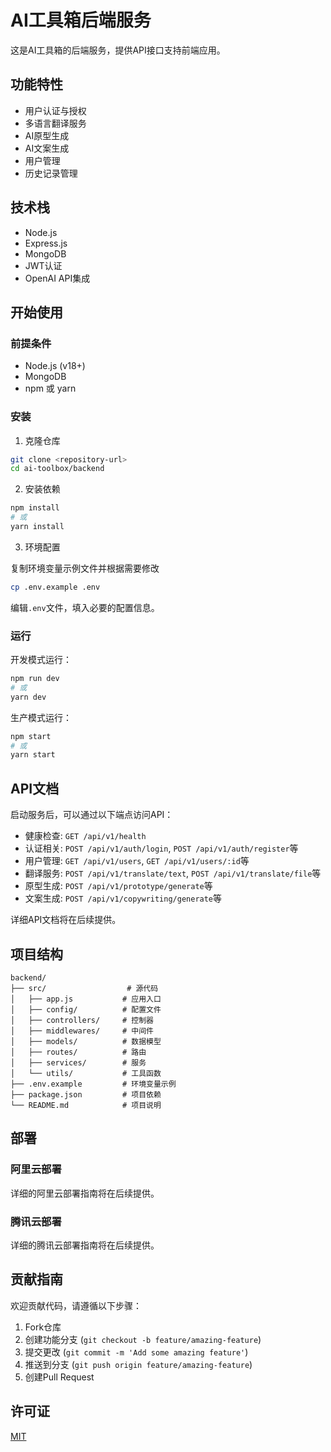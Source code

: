 # AI工具箱后端服务

这是AI工具箱的后端服务，提供API接口支持前端应用。

## 功能特性

- 用户认证与授权
- 多语言翻译服务
- AI原型生成
- AI文案生成
- 用户管理
- 历史记录管理

## 技术栈

- Node.js
- Express.js
- MongoDB
- JWT认证
- OpenAI API集成

## 开始使用

### 前提条件

- Node.js (v18+)
- MongoDB
- npm 或 yarn

### 安装

1. 克隆仓库

```bash
git clone <repository-url>
cd ai-toolbox/backend
```

2. 安装依赖

```bash
npm install
# 或
yarn install
```

3. 环境配置

复制环境变量示例文件并根据需要修改

```bash
cp .env.example .env
```

编辑`.env`文件，填入必要的配置信息。

### 运行

开发模式运行：

```bash
npm run dev
# 或
yarn dev
```

生产模式运行：

```bash
npm start
# 或
yarn start
```

## API文档

启动服务后，可以通过以下端点访问API：

- 健康检查: `GET /api/v1/health`
- 认证相关: `POST /api/v1/auth/login`, `POST /api/v1/auth/register`等
- 用户管理: `GET /api/v1/users`, `GET /api/v1/users/:id`等
- 翻译服务: `POST /api/v1/translate/text`, `POST /api/v1/translate/file`等
- 原型生成: `POST /api/v1/prototype/generate`等
- 文案生成: `POST /api/v1/copywriting/generate`等

详细API文档将在后续提供。

## 项目结构

```
backend/
├── src/                  # 源代码
│   ├── app.js           # 应用入口
│   ├── config/          # 配置文件
│   ├── controllers/     # 控制器
│   ├── middlewares/     # 中间件
│   ├── models/          # 数据模型
│   ├── routes/          # 路由
│   ├── services/        # 服务
│   └── utils/           # 工具函数
├── .env.example         # 环境变量示例
├── package.json         # 项目依赖
└── README.md            # 项目说明
```

## 部署

### 阿里云部署

详细的阿里云部署指南将在后续提供。

### 腾讯云部署

详细的腾讯云部署指南将在后续提供。

## 贡献指南

欢迎贡献代码，请遵循以下步骤：

1. Fork仓库
2. 创建功能分支 (`git checkout -b feature/amazing-feature`)
3. 提交更改 (`git commit -m 'Add some amazing feature'`)
4. 推送到分支 (`git push origin feature/amazing-feature`)
5. 创建Pull Request

## 许可证

[MIT](LICENSE) 
